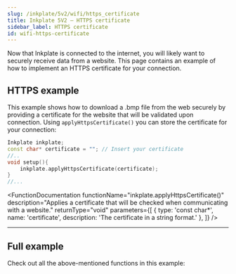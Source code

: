 ```yaml
---
slug: /inkplate/5v2/wifi/https_certificate
title: Inkplate 5V2 – HTTPS certificate
sidebar_label: HTTPS certificate
id: wifi-https-certificate
---
```


Now that Inkplate is connected to the internet, you will likely want to securely receive data from a website. This page contains an example of how to implement an HTTPS certificate for your connection.

## HTTPS example
This example shows how to download a .bmp file from the web securely by providing a certificate for the website that will be validated upon connection. Using `applyHttpsCertificate()` you can store the certificate for your connection:

```cpp
Inkplate inkplate;
const char* certificate = ""; // Insert your certificate
//..
void setup(){
    inkplate.applyHttpsCertificate(certificate);
}
//...
```

<FunctionDocumentation
  functionName="inkplate.applyHttpsCertificate()"
  description="Applies a certificate that will be checked when communicating with a website."
  returnType="void"
  parameters={[ 
    { type: 'const char*', name: 'certificate', description: 'The certificate in a string format.' },
  ]}
/>

---

## Full example
Check out all the above-mentioned functions in this example:

<QuickLink 
  title="Inkplate5V2_HTTPS_With_Certificate.ino" 
  description="This example shows how you can download a .bmp file (picture) from the web securely by providing a certificate for the website that will be validated upon connection and display that image on the e-paper display."
  url="https://github.com/SolderedElectronics/Inkplate-Arduino-library/blob/master/examples/Inkplate5V2/Advanced/WEB_WiFi/Inkplate5V2_HTTPS_With_Certificate/Inkplate5V2_HTTPS_With_Certificate.ino" 
/>